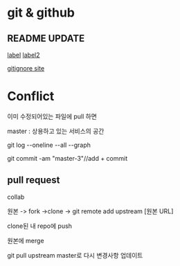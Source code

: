 # git & github
## README UPDATE

[label](https://shields.io/)
[label2](https://github.com/alexandresanlim/Badges4-README.md-Profile)

[gitignore site](https://www.toptal.com/developers/gitignore)

# Conflict

이미 수정되어있는 파일에 pull 하면 



master : 상용하고 있는 서비스의 공간

git log --oneline --all --graph



git commit -am "master-3"//add + commit



## pull request

collab

원본 -> fork ->clone -> git remote add upstream [원본 URL]

clone된 내 repo에 push

원본에 merge

git pull upstream master로 다시 변경사항 업데이트





